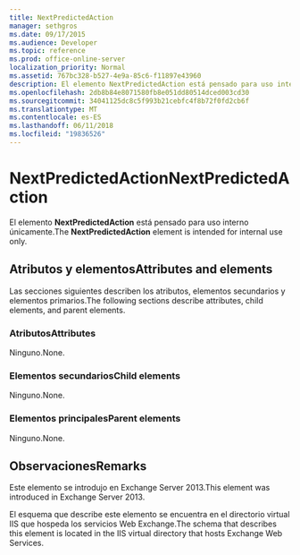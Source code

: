 ```yaml
---
title: NextPredictedAction
manager: sethgros
ms.date: 09/17/2015
ms.audience: Developer
ms.topic: reference
ms.prod: office-online-server
localization_priority: Normal
ms.assetid: 767bc328-b527-4e9a-85c6-f11897e43960
description: El elemento NextPredictedAction está pensado para uso interno únicamente.
ms.openlocfilehash: 2db8b84e8071580fb8e051dd80514dced003cd30
ms.sourcegitcommit: 34041125dc8c5f993b21cebfc4f8b72f0fd2cb6f
ms.translationtype: MT
ms.contentlocale: es-ES
ms.lasthandoff: 06/11/2018
ms.locfileid: "19836526"
---
```

# <a name="nextpredictedaction"></a><span data-ttu-id="7caca-103">NextPredictedAction</span><span class="sxs-lookup"><span data-stu-id="7caca-103">NextPredictedAction</span></span>

<span data-ttu-id="7caca-104">El elemento **NextPredictedAction** está pensado para uso interno únicamente.</span><span class="sxs-lookup"><span data-stu-id="7caca-104">The **NextPredictedAction** element is intended for internal use only.</span></span> 

## <a name="attributes-and-elements"></a><span data-ttu-id="7caca-105">Atributos y elementos</span><span class="sxs-lookup"><span data-stu-id="7caca-105">Attributes and elements</span></span>

<span data-ttu-id="7caca-106">Las secciones siguientes describen los atributos, elementos secundarios y elementos primarios.</span><span class="sxs-lookup"><span data-stu-id="7caca-106">The following sections describe attributes, child elements, and parent elements.</span></span>
  
### <a name="attributes"></a><span data-ttu-id="7caca-107">Atributos</span><span class="sxs-lookup"><span data-stu-id="7caca-107">Attributes</span></span>

<span data-ttu-id="7caca-108">Ninguno.</span><span class="sxs-lookup"><span data-stu-id="7caca-108">None.</span></span>
  
### <a name="child-elements"></a><span data-ttu-id="7caca-109">Elementos secundarios</span><span class="sxs-lookup"><span data-stu-id="7caca-109">Child elements</span></span>

<span data-ttu-id="7caca-110">Ninguno.</span><span class="sxs-lookup"><span data-stu-id="7caca-110">None.</span></span>
  
### <a name="parent-elements"></a><span data-ttu-id="7caca-111">Elementos principales</span><span class="sxs-lookup"><span data-stu-id="7caca-111">Parent elements</span></span>

<span data-ttu-id="7caca-112">Ninguno.</span><span class="sxs-lookup"><span data-stu-id="7caca-112">None.</span></span>
  
## <a name="remarks"></a><span data-ttu-id="7caca-113">Observaciones</span><span class="sxs-lookup"><span data-stu-id="7caca-113">Remarks</span></span>

<span data-ttu-id="7caca-114">Este elemento se introdujo en Exchange Server 2013.</span><span class="sxs-lookup"><span data-stu-id="7caca-114">This element was introduced in Exchange Server 2013.</span></span>
  
<span data-ttu-id="7caca-115">El esquema que describe este elemento se encuentra en el directorio virtual IIS que hospeda los servicios Web Exchange.</span><span class="sxs-lookup"><span data-stu-id="7caca-115">The schema that describes this element is located in the IIS virtual directory that hosts Exchange Web Services.</span></span>
  

